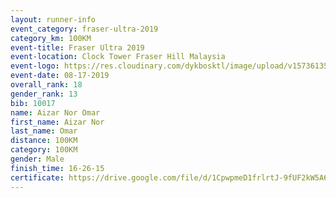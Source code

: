 ```yaml
---
layout: runner-info 
event_category: fraser-ultra-2019 
category_km: 100KM 
event-title: Fraser Ultra 2019 
event-location: Clock Tower Fraser Hill Malaysia 
event-logo: https://res.cloudinary.com/dykbosktl/image/upload/v1573613535/Logo/logo_mfst7w.jpg
event-date: 08-17-2019 
overall_rank: 18
gender_rank: 13
bib: 10017
name: Aizar Nor Omar
first_name: Aizar Nor
last_name: Omar
distance: 100KM
category: 100KM
gender: Male
finish_time: 16-26-15
certificate: https://drive.google.com/file/d/1CpwpmeD1frlrtJ-9fUF2kW5A61KCfLMu/view?usp=sharing
---
```

